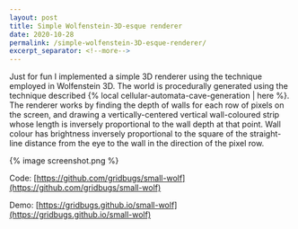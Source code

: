 ```yaml
---
layout: post
title: Simple Wolfenstein-3D-esque renderer
date: 2020-10-28
permalink: /simple-wolfenstein-3D-esque-renderer/
excerpt_separator: <!--more-->
---
```


Just for fun I implemented a simple 3D renderer using the technique employed in Wolfenstein 3D.
The world is procedurally generated using the technique described
{% local cellular-automata-cave-generation | here %}.
The renderer works by finding the depth of walls for each row of pixels on the screen, and
drawing a vertically-centered vertical wall-coloured strip whose length is inversely proportional
to the wall depth at that point. Wall colour has brightness inversely proportional to the
square of the straight-line distance from the eye to the wall in the direction of the pixel row.

{% image screenshot.png %}

<!--more-->

Code: [https://github.com/gridbugs/small-wolf](https://github.com/gridbugs/small-wolf)

Demo: [https://gridbugs.github.io/small-wolf](https://gridbugs.github.io/small-wolf)
